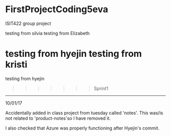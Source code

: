 # FirstProjectCoding5eva
ISIT422 group project

testing from silvia
testing from Elizabeth

testing from hyejin
testing from kristi
=======
testing from hyejin
>>>>>>> Sprint1
--------------------------------
10/01/17

Accidentally added in class project from tuesday called 'notes'.
This was/is not related to 'product-notes'so I have removed it.

I also checked that Azure was properly functioning after Hyejin's commit. 